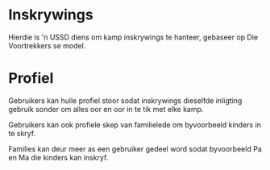 # Inskrywings #
Hierdie is 'n USSD diens om kamp inskrywings te hanteer, gebaseer op Die Voortrekkers se model.

# Profiel
Gebruikers kan hulle profiel stoor sodat inskrywings dieselfde inligting gebruik sonder om alles oor en oor in te tik met elke kamp.

Gebruikers kan ook profiele skep van familielede om byvoorbeeld kinders in te skryf.

Families kan deur meer as een gebruiker gedeel word sodat byvoorbeeld Pa en Ma die kinders kan inskryf.

